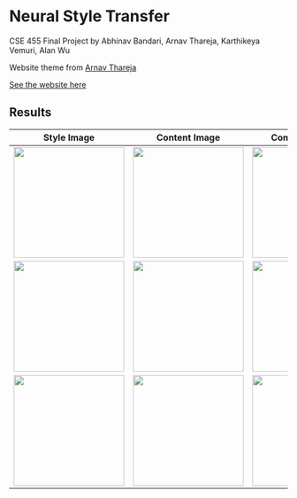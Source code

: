 # Neural Style Transfer

CSE 455 Final Project by Abhinav Bandari, Arnav Thareja, Karthikeya Vemuri, Alan Wu

Website theme from [Arnav Thareja](https://arnavthareja.github.io)

[See the website here](https://abx393.github.io/CSE-455-Final-Project)

## Results

| Style Image | Content Image | Combined Image |
| --- | --- | --- |
| <img src="assets/images/picasso.png" width="200" height="200"> | <img src="assets/images/forest_content.png" width="200" height="200"> | <img src="assets/images/forest_picasso.png" width="200" height="200"> |
| <img src="assets/images/wave.jpg" width="200" height="200"> | <img src="assets/images/paradise.jpg" width="200" height="200"> | <img src="assets/images/paradise_wave.jpg" width="200" height="200"> |
| <img src="assets/images/illusion.jpg" width="200" height="200"> | <img src="assets/images/capitol.png" width="200" height="200"> | <img src="assets/images/capitol_illusion.png" width="200" height="200"> |
